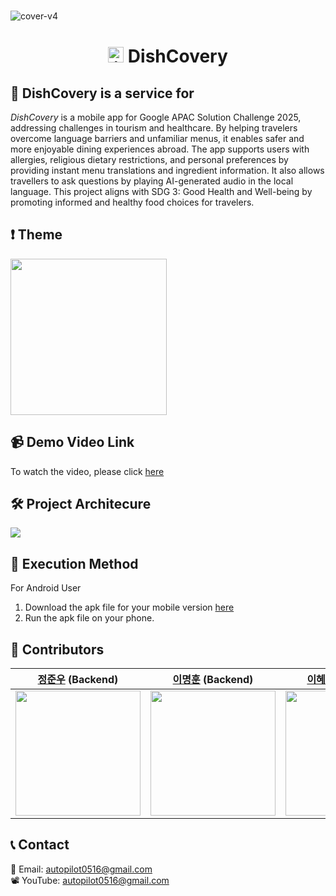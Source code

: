 <br>

![cover-v4](https://github.com/user-attachments/assets/933c4deb-5758-4ceb-9616-2b4ea0560786)

<h1 align="center"><img src="https://github.com/user-attachments/assets/0040051e-20a8-4cbb-bd8e-c1508f12b307" alt="icon" width="25" height="25"> DishCovery</h1>

## 🍴 DishCovery is a service for 
*DishCovery* is a mobile app for Google APAC Solution Challenge 2025, addressing challenges in tourism and healthcare. By helping travelers overcome language barriers and unfamiliar menus, it enables safer and more enjoyable dining experiences abroad. The app supports users with allergies, religious dietary restrictions, and personal preferences by providing instant menu translations and ingredient information. It also allows travellers to ask questions by playing AI-generated audio in the local language. This project aligns with SDG 3: Good Health and Well-being by promoting informed and healthy food choices for travelers.

## ️❗ Theme
<img src="https://github.com/user-attachments/assets/ad9a527f-9559-4798-b0bf-c9e97aba7927" width="250">

## 📹  Demo Video Link
To watch the video, please click [here](https://youtu.be/xgI_YVYmu8w?si=Q8OsW5eD6RQjDyDN)

## 🛠 Project Architecure
<img src="https://github.com/user-attachments/assets/6d01018e-7de0-456a-845f-d657b3e2418b">

## 📱 Execution Method
For Android User

1. Download the apk file for your mobile version [here](https://github.com/yonsei-autopilot/smart-menu-flutter/tree/main/release)
2. Run the apk file on your phone.

## 👥 Contributors
|[정준우](https://github.com/bviz6542) (Backend)|[이명훈](https://github.com/mhl6829) (Backend)|[이혜민](https://github.com/haaem) (Frontend)| [강수현](https://github.com/soo1334) (Planning)|
|---|---|---|---|
|<img src="https://github.com/user-attachments/assets/be02dfdf-229e-4de1-8d60-8d8cba146b87" width="200">|<img src="https://github.com/user-attachments/assets/f161e385-a850-47f4-9c11-cc4241ca1a8e" width="200">|<img src="https://github.com/user-attachments/assets/dfa70098-ac54-4b0c-aa9a-1a175e108418" width="200">|<img src="https://github.com/user-attachments/assets/2781f60d-421e-4e9c-9ac9-2cd00d972293" width="200">|

## 📞 Contact
📧 Email: autopilot0516@gmail.com <br>
📽️ YouTube: autopilot0516@gmail.com
